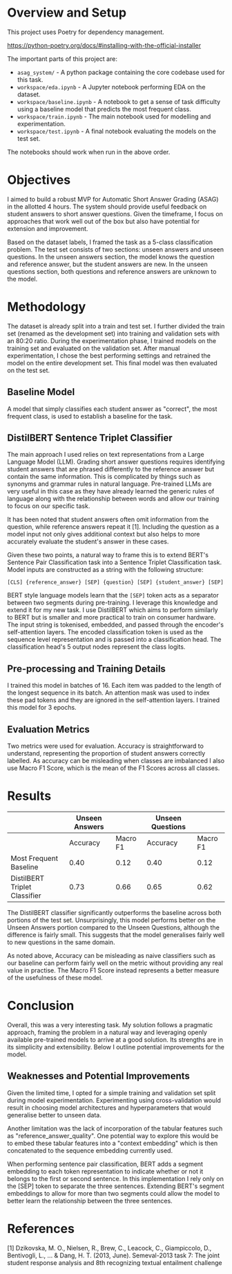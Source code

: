 
# Overview and Setup

This project uses Poetry for dependency management.

https://python-poetry.org/docs/#installing-with-the-official-installer

The important parts of this project are:
- `asag_system/` - A python package containing the core codebase used for this task.
- `workspace/eda.ipynb` - A Jupyter notebook performing EDA on the dataset.
- `workspace/baseline.ipynb` - A notebook to get a sense of task difficulty using a baseline model that predicts the most frequent class.
- `workspace/train.ipynb` - The main notebook used for modelling and experimentation.
- `workspace/test.ipynb` - A final notebook evaluating the models on the test set.

The notebooks should work when run in the above order.

# Objectives

I aimed to build a robust MVP for Automatic Short Answer Grading (ASAG) in the allotted 4 hours. The system should provide useful feedback on student answers to short answer questions. Given the timeframe, I focus on approaches that work well out of the box but also have potential for extension and improvement.

Based on the dataset labels, I framed the task as a 5-class classification problem. The test set consists of two sections: unseen answers and unseen questions. In the unseen answers section, the model knows the question and reference answer, but the student answers are new. In the unseen questions section, both questions and reference answers are unknown to the model.


# Methodology

The dataset is already split into a train and test set. I further divided the train set (renamed as the development set) into training and validation sets with an 80:20 ratio. During the experimentation phase, I trained models on the training set and evaluated on the validation set. After manual experimentation, I chose the best performing settings and retrained the model on the entire development set. This final model was then evaluated on the test set.


## Baseline Model

A model that simply classifies each student answer as "correct", the most frequent class, is used to establish a baseline for the task.

## DistilBERT Sentence Triplet Classifier

The main approach I used relies on text representations from a Large Language Model (LLM). Grading short answer questions requires identifying student answers that are phrased differently to the reference answer but contain the same information. This is complicated by things such as synonyms and grammar rules in natural language. Pre-trained LLMs are very useful in this case as they have already learned the generic rules of language along with the relationship between words and allow our training to focus on our specific task.

It has been noted that student answers often omit information from the question, while reference answers repeat it [1]. Including the question as a model input not only gives additional context but also helps to more accurately evaluate the student's answer in these cases.

Given these two points, a natural way to frame this is to extend BERT's Sentence Pair Classification task into a Sentence Triplet Classification task. Model inputs are constructed as a string with the following structure:

```
[CLS] {reference_answer} [SEP] {question} [SEP] {student_answer} [SEP]
```

BERT style language models learn that the `[SEP]` token acts as a separator between two segments during pre-training. I leverage this knowledge and extend it for my new task. I use DistilBERT which aims to perform similarly to BERT but is smaller and more practical to train on consumer hardware. The input string is tokenised, embedded, and passed through the encoder's self-attention layers. The encoded classification token is used as the sequence level representation and is passed into a classification head. The classification head's 5 output nodes represent the class logits.

## Pre-processing and Training Details

I trained this model in batches of 16. Each item was padded to the length of the longest sequence in its batch. An attention mask was used to index these pad tokens and they are ignored in the self-attention layers. I trained this model for 3 epochs.

## Evaluation Metrics

Two metrics were used for evaluation. Accuracy is straightforward to understand, representing the proportion of student answers correctly labelled. As accuracy can be misleading when classes are imbalanced I also use Macro F1 Score, which is the mean of the F1 Scores across all classes.


# Results

|                               | Unseen Answers |          | Unseen Questions |          |
|-------------------------------|----------------|----------|------------------|----------|
|                               | Accuracy       | Macro F1 | Accuracy         | Macro F1 |
| Most Frequent Baseline        | 0.40           | 0.12     | 0.40             | 0.12     |
| DistilBERT Triplet Classifier | 0.73           | 0.66     | 0.65             | 0.62     |

The DistilBERT classifier significantly outperforms the baseline across both portions of the test set. Unsurprisingly, this model performs better on the Unseen Answers portion compared to the Unseen Questions, although the difference is fairly small. This suggests that the model generalises fairly well to new questions in the same domain.

As noted above, Accuracy can be misleading as naive classifiers such as our baseline can perform fairly well on the metric without providing any real value in practise. The Macro F1 Score instead represents a better measure of the usefulness of these model.


# Conclusion

Overall, this was a very interesting task. My solution follows a pragmatic approach, framing the problem in a natural way and leveraging openly available pre-trained models to arrive at a good solution. Its strengths are in its simplicity and extensibility. Below I outline potential improvements for the model.

## Weaknesses and Potential Improvements

Given the limited time, I opted for a simple training and validation set split during model experimentation. Experimenting using cross-validation would result in choosing model architectures and hyperparameters that would generalise better to unseen data.

Another limitation was the lack of incorporation of the tabular features such as "reference_answer_quality". One potential way to explore this would be to embed these tabular features into a "context embedding" which is then concatenated to the sequence embedding currently used.

When performing sentence pair classification, BERT adds a segment embedding to each token representation to indicate whether or not it belongs to the first or second sentence. In this implementation I rely only on the [SEP] token to separate the three sentences. Extending BERT's segment embeddings to allow for more than two segments could allow the model to better learn the relationship between the three sentences.

# References

[1] Dzikovska, M. O., Nielsen, R., Brew, C., Leacock, C., Giampiccolo, D., Bentivogli, L., ... & Dang, H. T. (2013, June). Semeval-2013 task 7: The joint student response analysis and 8th recognizing textual entailment challenge